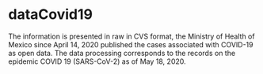 # dataCovid19
The information is presented in raw in CVS format, the Ministry of Health of Mexico since April 14, 2020 published the cases associated with COVID-19 as open data. The data processing corresponds to the records on the epidemic COVID 19 (SARS-CoV-2) as of May 18, 2020. 
